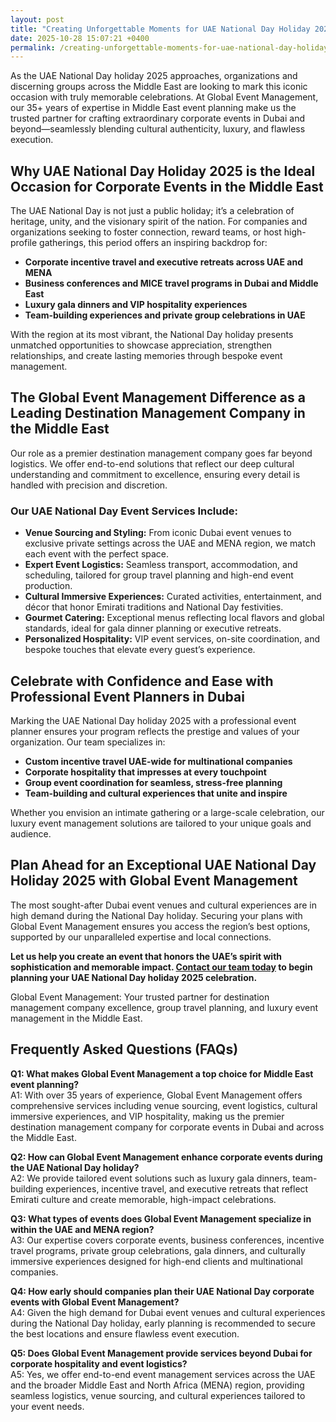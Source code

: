 ```yaml
---
layout: post
title: "Creating Unforgettable Moments for UAE National Day Holiday 2025"
date: 2025-10-28 15:07:21 +0400
permalink: /creating-unforgettable-moments-for-uae-national-day-holiday-2025/
---
```

As the UAE National Day holiday 2025 approaches, organizations and discerning groups across the Middle East are looking to mark this iconic occasion with truly memorable celebrations. At Global Event Management, our 35+ years of expertise in Middle East event planning make us the trusted partner for crafting extraordinary corporate events in Dubai and beyond—seamlessly blending cultural authenticity, luxury, and flawless execution.

## Why UAE National Day Holiday 2025 is the Ideal Occasion for Corporate Events in the Middle East

The UAE National Day is not just a public holiday; it’s a celebration of heritage, unity, and the visionary spirit of the nation. For companies and organizations seeking to foster connection, reward teams, or host high-profile gatherings, this period offers an inspiring backdrop for:

- **Corporate incentive travel and executive retreats across UAE and MENA**
- **Business conferences and MICE travel programs in Dubai and Middle East**
- **Luxury gala dinners and VIP hospitality experiences**
- **Team-building experiences and private group celebrations in UAE**

With the region at its most vibrant, the National Day holiday presents unmatched opportunities to showcase appreciation, strengthen relationships, and create lasting memories through bespoke event management.

## The Global Event Management Difference as a Leading Destination Management Company in the Middle East

Our role as a premier destination management company goes far beyond logistics. We offer end-to-end solutions that reflect our deep cultural understanding and commitment to excellence, ensuring every detail is handled with precision and discretion.

### Our UAE National Day Event Services Include:

- **Venue Sourcing and Styling:** From iconic Dubai event venues to exclusive private settings across the UAE and MENA region, we match each event with the perfect space.
- **Expert Event Logistics:** Seamless transport, accommodation, and scheduling, tailored for group travel planning and high-end event production.
- **Cultural Immersive Experiences:** Curated activities, entertainment, and décor that honor Emirati traditions and National Day festivities.
- **Gourmet Catering:** Exceptional menus reflecting local flavors and global standards, ideal for gala dinner planning or executive retreats.
- **Personalized Hospitality:** VIP event services, on-site coordination, and bespoke touches that elevate every guest’s experience.

## Celebrate with Confidence and Ease with Professional Event Planners in Dubai

Marking the UAE National Day holiday 2025 with a professional event planner ensures your program reflects the prestige and values of your organization. Our team specializes in:

- **Custom incentive travel UAE-wide for multinational companies**
- **Corporate hospitality that impresses at every touchpoint**
- **Group event coordination for seamless, stress-free planning**
- **Team-building and cultural experiences that unite and inspire**

Whether you envision an intimate gathering or a large-scale celebration, our luxury event management solutions are tailored to your unique goals and audience.

## Plan Ahead for an Exceptional UAE National Day Holiday 2025 with Global Event Management

The most sought-after Dubai event venues and cultural experiences are in high demand during the National Day holiday. Securing your plans with Global Event Management ensures you access the region’s best options, supported by our unparalleled expertise and local connections.

**Let us help you create an event that honors the UAE’s spirit with sophistication and memorable impact. [Contact our team today](https://geventm.com/) to begin planning your UAE National Day holiday 2025 celebration.**

Global Event Management: Your trusted partner for destination management company excellence, group travel planning, and luxury event management in the Middle East.

## Frequently Asked Questions (FAQs)

**Q1: What makes Global Event Management a top choice for Middle East event planning?**  
A1: With over 35 years of experience, Global Event Management offers comprehensive services including venue sourcing, event logistics, cultural immersive experiences, and VIP hospitality, making us the premier destination management company for corporate events in Dubai and across the Middle East.

**Q2: How can Global Event Management enhance corporate events during the UAE National Day holiday?**  
A2: We provide tailored event solutions such as luxury gala dinners, team-building experiences, incentive travel, and executive retreats that reflect Emirati culture and create memorable, high-impact celebrations.

**Q3: What types of events does Global Event Management specialize in within the UAE and MENA region?**  
A3: Our expertise covers corporate events, business conferences, incentive travel programs, private group celebrations, gala dinners, and culturally immersive experiences designed for high-end clients and multinational companies.

**Q4: How early should companies plan their UAE National Day corporate events with Global Event Management?**  
A4: Given the high demand for Dubai event venues and cultural experiences during the National Day holiday, early planning is recommended to secure the best locations and ensure flawless event execution.

**Q5: Does Global Event Management provide services beyond Dubai for corporate hospitality and event logistics?**  
A5: Yes, we offer end-to-end event management services across the UAE and the broader Middle East and North Africa (MENA) region, providing seamless logistics, venue sourcing, and cultural experiences tailored to your event needs.

<script type="application/ld+json">
{
  "@context": "https://schema.org",
  "@type": "BlogPosting",
  "headline": "Creating Unforgettable Moments for UAE National Day Holiday 2025",
  "description": "Discover how Global Event Management crafts extraordinary corporate events in Dubai and the Middle East for the UAE National Day holiday 2025, blending cultural authenticity, luxury, and flawless execution.",
  "image": "https://geventm.com/images/uae-national-day-2025-event.jpg",
  "author": {
    "@type": "Person",
    "name": "Global Event Management",
    "description": "Global Event Management is a premier destination management company with over 35 years of experience planning and executing exceptional events across the Middle East."
  },
  "publisher": {
    "@type": "Organization",
    "name": "Global Event Management",
    "logo": {
      "@type": "ImageObject",
      "url": "https://geventm.com/logo.png"
    }
  },
  "datePublished": "2024-06-01",
  "dateModified": "2024-06-01",
  "mainEntityOfPage": {
    "@type": "WebPage",
    "@id": "https://geventm.com/blog/uae-national-day-holiday-2025"
  },
  "keywords": "Middle East event planning, corporate events in Dubai, destination management company, incentive travel UAE, business conferences Middle East, luxury event management, group travel planning, event logistics, cultural experiences, Dubai corporate hospitality"
}
</script>

<script type="application/ld+json">
{
  "@context": "https://schema.org",
  "@type": "FAQPage",
  "mainEntity": [
    {
      "@type": "Question",
      "name": "What makes Global Event Management a top choice for Middle East event planning?",
      "acceptedAnswer": {
        "@type": "Answer",
        "text": "With over 35 years of experience, Global Event Management offers comprehensive services including venue sourcing, event logistics, cultural immersive experiences, and VIP hospitality, making us the premier destination management company for corporate events in Dubai and across the Middle East."
      }
    },
    {
      "@type": "Question",
      "name": "How can Global Event Management enhance corporate events during the UAE National Day holiday?",
      "acceptedAnswer": {
        "@type": "Answer",
        "text": "We provide tailored event solutions such as luxury gala dinners, team-building experiences, incentive travel, and executive retreats that reflect Emirati culture and create memorable, high-impact celebrations."
      }
    },
    {
      "@type": "Question",
      "name": "What types of events does Global Event Management specialize in within the UAE and MENA region?",
      "acceptedAnswer": {
        "@type": "Answer",
        "text": "Our expertise covers corporate events, business conferences, incentive travel programs, private group celebrations, gala dinners, and culturally immersive experiences designed for high-end clients and multinational companies."
      }
    },
    {
      "@type": "Question",
      "name": "How early should companies plan their UAE National Day corporate events with Global Event Management?",
      "acceptedAnswer": {
        "@type": "Answer",
        "text": "Given the high demand for Dubai event venues and cultural experiences during the National Day holiday, early planning is recommended to secure the best locations and ensure flawless event execution."
      }
    },
    {
      "@type": "Question",
      "name": "Does Global Event Management provide services beyond Dubai for corporate hospitality and event logistics?",
      "acceptedAnswer": {
        "@type": "Answer",
        "text": "Yes, we offer end-to-end event management services across the UAE and the broader Middle East and North Africa (MENA) region, providing seamless logistics, venue sourcing, and cultural experiences tailored to your event needs."
      }
    }
  ]
}
</script>